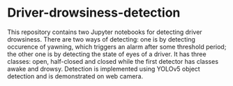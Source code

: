 # Driver-drowsiness-detection
This repository contains two Jupyter notebooks for detecting driver drowsiness. 
There are two ways of detecting: one is by detecting occurence of yawning, which triggers an alarm after
some threshold period; the other one is by detecting the state of eyes of a driver.
It has three classes: open, half-closed and closed while the first detector has classes awake and drowsy.
Detection is implemented using YOLOv5 object detection and is demonstrated on web camera.
